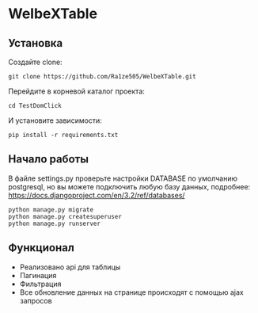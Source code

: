 # WelbeXTable
## Установка
Создайте clone:
```
git clone https://github.com/Ra1ze505/WelbeXTable.git
```
Перейдите в корневой каталог проекта:
``` 
cd TestDomClick
```

И установите зависимости: 
```
pip install -r requirements.txt
```
## Начало работы
В файле settings.py проверьте настройки DATABASE по умолчанию postgresql, но вы можете подключить любую базу данных, подробнее: https://docs.djangoproject.com/en/3.2/ref/databases/
```
python manage.py migrate
python manage.py createsuperuser
python manage.py runserver
```
## Функционал
- Реализовано api для таблицы
- Пагинация
- Фильтрация
- Все обновление данных на странице происходят с помощью ajax запросов